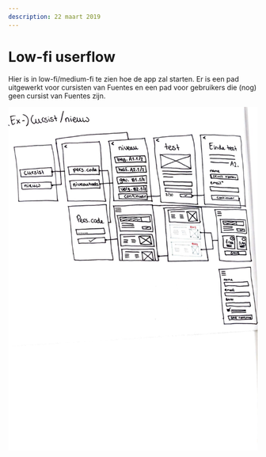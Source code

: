 ```yaml
---
description: 22 maart 2019
---
```


# Low-fi userflow

Hier is in low-fi/medium-fi te zien hoe de app zal starten. Er is een pad uitgewerkt voor cursisten van Fuentes en een pad voor gebruikers die \(nog\) geen cursist van Fuentes zijn.

![](../../../.gitbook/assets/logboek-scan-31-maart-9-1.jpg)

